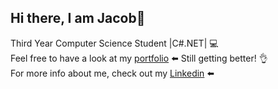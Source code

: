 ## Hi there, I am Jacob:wave:  
Third Year Computer Science Student |C#.NET| :computer:  
Feel free to have a look at my [portfolio](https://github.com/JacobD2001?tab=repositories)  ⬅️
Still getting better! :ok_hand:  
For more info about me, check out my [Linkedin](https://www.linkedin.com/in/jakub-dzikowski/) :arrow_left:

